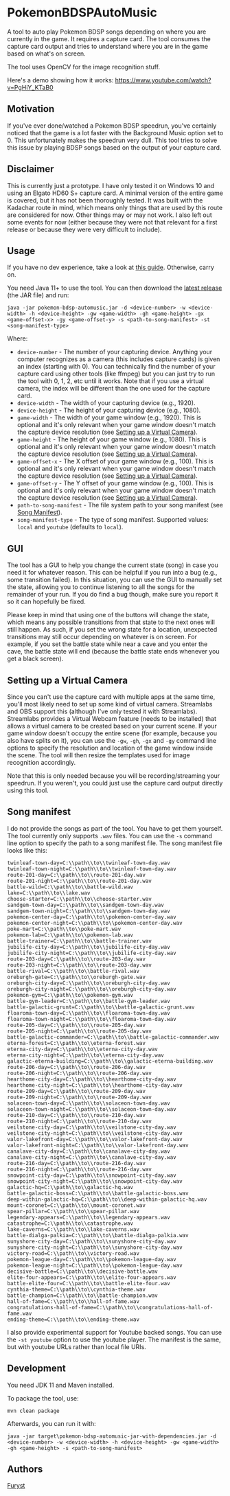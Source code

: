 # PokemonBDSPAutoMusic

A tool to auto play Pokemon BDSP songs depending on where you are currently in the game. It requires a capture card. The tool consumes the capture card output and tries to understand where you are in the game based on what's on screen.

The tool uses OpenCV for the image recognition stuff.

Here's a demo showing how it works: https://www.youtube.com/watch?v=PgHiY_KTaB0

## Motivation

If you've ever done/watched a Pokemon BDSP speedrun, you've certainly noticed that the game is a lot faster with the Background Music option set to 0. This unfortunately makes the speedrun very dull. This tool tries to solve this issue by playing BDSP songs based on the output of your capture card.

## Disclaimer

This is currently just a prototype. I have only tested it on Windows 10 and using an Elgato HD60 S+ capture card. A minimal version of the entire game is covered, but it has not been thoroughly tested. It was built with the Kadachar route in mind, which means only things that are used by this route are considered for now. Other things may or may not work. I also left out some events for now (either because they were not that relevant for a first release or because they were very difficult to include).

## Usage

If you have no dev experience, take a look at [this guide](https://github.com/daplf/PokemonBDSPAutoMusic/wiki/Beginner-Setup-Guide). Otherwise, carry on.

You need Java 11+ to use the tool. You can then download the [latest release](https://github.com/daplf/PokemonBDSPAutoMusic/releases) (the JAR file) and run:

```
java -jar pokemon-bdsp-automusic.jar -d <device-number> -w <device-width> -h <device-height> -gw <game-width> -gh <game-height> -gx <game-offset-x> -gy <game-offset-y> -s <path-to-song-manifest> -st <song-manifest-type>
```

Where:

- `device-number` - The number of your capturing device. Anything your computer recognizes as a camera (this includes capture cards) is given an index (starting with 0). You can technically find the number of your capture card using other tools (like ffmpeg) but you can just try to run the tool with 0, 1, 2, etc until it works. Note that if you use a virtual camera, the index will be different than the one used for the capture card.
- `device-width` - The width of your capturing device (e.g., 1920).
- `device-height` - The height of your capturing device (e.g., 1080).
- `game-width` - The width of your game window (e.g., 1920). This is optional and it's only relevant when your game window doesn't match the capture device resolution (see [Setting up a Virtual Camera](#setting-up-a-virtual-camera)).
- `game-height` - The height of your game window (e.g., 1080). This is optional and it's only relevant when your game window doesn't match the capture device resolution (see [Setting up a Virtual Camera](#setting-up-a-virtual-camera)).
- `game-offset-x` - The X offset of your game window (e.g., 100). This is optional and it's only relevant when your game window doesn't match the capture device resolution (see [Setting up a Virtual Camera](#setting-up-a-virtual-camera)).
- `game-offset-y` - The Y offset of your game window (e.g., 100). This is optional and it's only relevant when your game window doesn't match the capture device resolution (see [Setting up a Virtual Camera](#setting-up-a-virtual-camera)).
- `path-to-song-manifest` - The file system path to your song manifest (see [Song Manifest](#song-manifest)).
- `song-manifest-type` - The type of song manifest. Supported values: `local` and `youtube` (defaults to `local`).

## GUI

The tool has a GUI to help you change the current state (song) in case you need it for whatever reason. This can be helpful if you run into a bug (e.g., some transition failed). In this situation, you can use the GUI to manually set the state, allowing you to continue listening to all the songs for the remainder of your run. If you do find a bug though, make sure you report it so it can hopefully be fixed.

Please keep in mind that using one of the buttons will change the state, which means any possible transitions from that state to the next ones will still happen. As such, if you set the wrong state for a location, unexpected transitions may still occur depending on whatever is on screen. For example, if you set the battle state while near a cave and you enter the cave, the battle state will end (because the battle state ends whenever you get a black screen).

## Setting up a Virtual Camera

Since you can't use the capture card with multiple apps at the same time, you'll most likely need to set up some kind of virtual camera. Streamlabs and OBS support this (although I've only tested it with Streamlabs). Streamlabs provides a Virtual Webcam feature (needs to be installed) that allows a virtual camera to be created based on your current scene. If your game window doesn't occupy the entire scene (for example, because you also have splits on it), you can use the `-gw`, `-gh`, `-gx` and `-gy` command line options to specify the resolution and location of the game window inside the scene. The tool will then resize the templates used for image recognition accordingly.

Note that this is only needed because you will be recording/streaming your speedrun. If you weren't, you could just use the capture card output directly using this tool.

## Song manifest

I do not provide the songs as part of the tool. You have to get them yourself. The tool currently only supports `.wav` files. You can use the `-s` command line option to specify the path to a song manifest file. The song manifest file looks like this:

```
twinleaf-town-day=C:\\path\\to\\twinleaf-town-day.wav
twinleaf-town-night=C:\\path\\to\\twinleaf-town-day.wav
route-201-day=C:\\path\\to\\route-201-day.wav
route-201-night=C:\\path\\to\\route-201-day.wav
battle-wild=C:\\path\\to\\battle-wild.wav
lake=C:\\path\\to\\lake.wav
choose-starter=C:\\path\\to\\choose-starter.wav
sandgem-town-day=C:\\path\\to\\sandgem-town-day.wav
sandgem-town-night=C:\\path\\to\\sandgem-town-day.wav
pokemon-center-day=C:\\path\\to\\pokemon-center-day.wav
pokemon-center-night=C:\\path\\to\\pokemon-center-day.wav
poke-mart=C:\\path\\to\\poke-mart.wav
pokemon-lab=C:\\path\\to\\pokemon-lab.wav
battle-trainer=C:\\path\\to\\battle-trainer.wav
jubilife-city-day=C:\\path\\to\\jubilife-city-day.wav
jubilife-city-night=C:\\path\\to\\jubilife-city-day.wav
route-203-day=C:\\path\\to\\route-203-day.wav
route-203-night=C:\\path\\to\\route-203-day.wav
battle-rival=C:\\path\\to\\battle-rival.wav
oreburgh-gate=C:\\path\\to\\oreburgh-gate.wav
oreburgh-city-day=C:\\path\\to\\oreburgh-city-day.wav
oreburgh-city-night=C:\\path\\to\\oreburgh-city-day.wav
pokemon-gym=C:\\path\\to\\pokemon-gym.wav
battle-gym-leader=C:\\path\\to\\battle-gym-leader.wav
battle-galactic-grunt=C:\\path\\to\\battle-galactic-grunt.wav
floaroma-town-day=C:\\path\\to\\floaroma-town-day.wav
floaroma-town-night=C:\\path\\to\\floaroma-town-day.wav
route-205-day=C:\\path\\to\\route-205-day.wav
route-205-night=C:\\path\\to\\route-205-day.wav
battle-galactic-commander=C:\\path\\to\\battle-galactic-commander.wav
eterna-forest=C:\\path\\to\\eterna-forest.wav
eterna-city-day=C:\\path\\to\\eterna-city-day.wav
eterna-city-night=C:\\path\\to\\eterna-city-day.wav
galactic-eterna-building=C:\\path\\to\\galactic-eterna-building.wav
route-206-day=C:\\path\\to\\route-206-day.wav
route-206-night=C:\\path\\to\\route-206-day.wav
hearthome-city-day=C:\\path\\to\\hearthome-city-day.wav
hearthome-city-night=C:\\path\\to\\hearthome-city-day.wav
route-209-day=C:\\path\\to\\route-209-day.wav
route-209-night=C:\\path\\to\\route-209-day.wav
solaceon-town-day=C:\\path\\to\\solaceon-town-day.wav
solaceon-town-night=C:\\path\\to\\solaceon-town-day.wav
route-210-day=C:\\path\\to\\route-210-day.wav
route-210-night=C:\\path\\to\\route-210-day.wav
veilstone-city-day=C:\\path\\to\\veilstone-city-day.wav
veilstone-city-night=C:\\path\\to\\veilstone-city-day.wav
valor-lakefront-day=C:\\path\\to\\valor-lakefront-day.wav
valor-lakefront-night=C:\\path\\to\\valor-lakefront-day.wav
canalave-city-day=C:\\path\\to\\canalave-city-day.wav
canalave-city-night=C:\\path\\to\\canalave-city-day.wav
route-216-day=C:\\path\\to\\route-216-day.wav
route-216-night=C:\\path\\to\\route-216-day.wav
snowpoint-city-day=C:\\path\\to\\snowpoint-city-day.wav
snowpoint-city-night=C:\\path\\to\\snowpoint-city-day.wav
galactic-hq=C:\\path\\to\\galactic-hq.wav
battle-galactic-boss=C:\\path\\to\\battle-galactic-boss.wav
deep-within-galactic-hq=C:\\path\\to\\deep-within-galactic-hq.wav
mount-coronet=C:\\path\\to\\mount-coronet.wav
spear-pillar=C:\\path\\to\\spear-pillar.wav
legendary-appears=C:\\path\\to\\legendary-appears.wav
catastrophe=C:\\path\\to\\catastrophe.wav
lake-caverns=C:\\path\\to\\lake-caverns.wav
battle-dialga-palkia=C:\\path\\to\\battle-dialga-palkia.wav
sunyshore-city-day=C:\\path\\to\\sunyshore-city-day.wav
sunyshore-city-night=C:\\path\\to\\sunyshore-city-day.wav
victory-road=C:\\path\\to\\victory-road.wav
pokemon-league-day=C:\\path\\to\\pokemon-league-day.wav
pokemon-league-night=C:\\path\\to\\pokemon-league-day.wav
decisive-battle=C:\\path\\to\\decisive-battle.wav
elite-four-appears=C:\\path\\to\\elite-four-appears.wav
battle-elite-four=C:\\path\\to\\battle-elite-four.wav
cynthia-theme=C:\\path\\to\\cynthia-theme.wav
battle-champion=C:\\path\\to\\battle-champion.wav
hall-of-fame=C:\\path\\to\\hall-of-fame.wav
congratulations-hall-of-fame=C:\\path\\to\\congratulations-hall-of-fame.wav
ending-theme=C:\\path\\to\\ending-theme.wav
```

I also provide experimental support for Youtube backed songs. You can use the `-st youtube` option to use the youtube player. The manifest is the same, but with youtube URLs rather than local file URIs.

## Development

You need JDK 11 and Maven installed.

To package the tool, use:

```
mvn clean package
```

Afterwards, you can run it with:

```
java -jar target\pokemon-bdsp-automusic-jar-with-dependencies.jar -d <device-number> -w <device-width> -h <device-height> -gw <game-width> -gh <game-height> -s <path-to-song-manifest>
```

## Authors

[Furyst](https://www.speedrun.com/user/Furyst)
